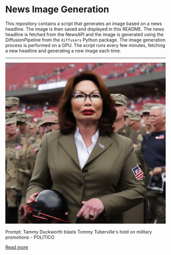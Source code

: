 # News Image Generation
This repository contains a script that generates an image based on a news headline. The image is then saved and displayed in this README.
The news headline is fetched from the NewsAPI and the image is generated using the DiffusionPipeline from the `diffusers` Python package. The image generation process is performed on a GPU.
The script runs every few minutes, fetching a new headline and generating a new image each time.

---

![Generated Image](image.png)

Prompt: Tammy Duckworth blasts Tommy Tuberville's hold on military promotions - POLITICO

[Read more](https://www.politico.com/news/2023/07/16/national-security-duckworth-tuberville-military-promotions-00106502)